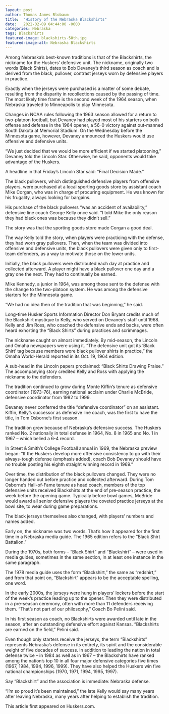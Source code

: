 ```yaml
---
layout: post
author: Thomas James Blobaum 
title:  "History of the Nebraska Blackshirts"
date:   2022-02-09 04:44:00 -0600
categories: Nebraska 
tags: Blackshirts 
featured-image: blackshirts-50th.jpg
featured-image-alt: Nebraska Blackshirts 
---
```

Among Nebraska’s best-known traditions is that of the Blackshirts, the nickname for the Huskers’ defensive unit. The nickname, originally two words (Black Shirts), dates to Bob Devaney’s third season as coach and is derived from the black, pullover, contrast jerseys worn by defensive players in practice.

Exactly when the jerseys were purchased is a matter of some debate, resulting from the disparity in recollections caused by the passing of time. The most likely time frame is the second week of the 1964 season, when Nebraska traveled to Minneapolis to play Minnesota.

Changes in NCAA rules following the 1963 season allowed for a return to two-platoon football, but Devaney had played most of his starters on both offense and defense in the 1964 opener, a 56-0 victory against out-manned South Dakota at Memorial Stadium. On the Wednesday before the Minnesota game, however, Devaney announced the Huskers would use offensive and defensive units.

“We just decided that we would be more efficient if we started platooning,” Devaney told the Lincoln Star. Otherwise, he said, opponents would take advantage of the Huskers.

A headline in that Friday’s Lincoln Star said: “Final Decision Made.”

The black pullovers, which distinguished defensive players from offensive players, were purchased at a local sporting goods store by assistant coach Mike Corgan, who was in charge of procuring equipment. He was known for his frugality, always looking for bargains.

His purchase of the black pullovers “was an accident of availability,” defensive line coach George Kelly once said. “I told Mike the only reason they had black ones was because they didn’t sell.”

The story was that the sporting goods store made Corgan a good deal.

The way Kelly told the story, when players were practicing with the defense, they had worn gray pullovers. Then, when the team was divided into offensive and defensive units, the black pullovers were given only to first-team defenders, as a way to motivate those on the lower units.

Initially, the black pullovers were distributed each day at practice and collected afterward. A player might have a black pullover one day and a gray one the next. They had to continually be earned.

Mike Kennedy, a junior in 1964, was among those sent to the defense with the change to the two-platoon system. He was among the defensive starters for the Minnesota game.

“We had no idea then of the tradition that was beginning,” he said.

Long-time Husker Sports Information Director Don Bryant credits much of the Blackshirt mystique to Kelly, who served on Devaney’s staff until 1968. Kelly and Jim Ross, who coached the defensive ends and backs, were often heard exhorting the “Black Shirts” during practices and scrimmages.

The nickname caught on almost immediately. By mid-season, the Lincoln and Omaha newspapers were using it. “The defensive unit got its ‘Black Shirt’ tag because members wore black pullover shirts in practice,” the Omaha World-Herald reported in its Oct. 19, 1964 edition.

A sub-head in the Lincoln papers proclaimed: “Black Shirts Drawing Praise.” The accompanying story credited Kelly and Ross with applying the nickname to the defenders.

The tradition continued to grow during Monte Kiffin’s tenure as defensive coordinator (1973-76), earning national acclaim under Charlie McBride, defensive coordinator from 1982 to 1999.

Devaney never conferred the title “defensive coordinator” on an assistant. Kiffin, Kelly’s successor as defensive line coach, was the first to have the title, in Tom Osborne‘s first season.

The tradition grew because of Nebraska’s defensive success. The Huskers ranked No. 2 nationally in total defense in 1964, No. 8 in 1965 and No. 1 in 1967 – which belied a 6-4 record.

In Street & Smith’s College Football annual in 1969, the Nebraska preview began: “If the Huskers develop more offensive consistency to go with their always-tough defense (emphasis added), coach Bob Devaney should have no trouble posting his eighth straight winning record in 1969.”

Over time, the distribution of the black pullovers changed. They were no longer handed out before practice and collected afterward. During Tom Osborne‘s Hall-of-Fame tenure as head coach, members of the top defensive units received Blackshirts at the end of pre-season practice, the week before the opening game. Typically before bowl games, McBride would award all senior defensive players the coveted practice jerseys at the bowl site, to wear during game preparations.

The black jerseys themselves also changed, with players’ numbers and names added.

Early on, the nickname was two words. That’s how it appeared for the first time in a Nebraska media guide. The 1965 edition refers to the “Black Shirt Battalion.”

During the 1970s, both forms – “Black Shirt” and “Blackshirt” – were used in media guides, sometimes in the same section, in at least one instance in the same paragraph.

The 1978 media guide uses the form “Blackshirt,” the same as “redshirt,” and from that point on, “Blackshirt” appears to be the acceptable spelling, one word.

In the early 2000s, the jerseys were hung in players’ lockers before the start of the week’s practice leading up to the opener. Then they were distributed in a pre-season ceremony, often with more than 11 defenders receiving them. “That’s not part of our philosophy,” Coach Bo Pelini said.

In his first season as coach, no Blackshirts were awarded until late in the season, after an outstanding defensive effort against Kansas. “Blackshirts are earned on the field,” Pelini said.

Even though only starters receive the jerseys, the term “Blackshirts” represents Nebraska’s defense in its entirety, its spirit and the considerable weight of five decades of success. In addition to leading the nation in total defense twice – in 1984 as well as in 1967 – the Blackshirts have ranked among the nation’s top 10 in all four major defensive categories five times (1967, 1984, 1994, 1996, 1999). They have also helped the Huskers win five national championships (1970, 1971, 1994, 1995, 1997).

Say “Blackshirt” and the association is immediate: Nebraska defense.

“I’m so proud it’s been maintained,” the late Kelly would say many years after leaving Nebraska, many years after helping to establish the tradition.

This article first appeared on Huskers.com.

<a href="https://huskers.com/news/2018/1/26/211694410.aspx" data-iframely-url></a>
